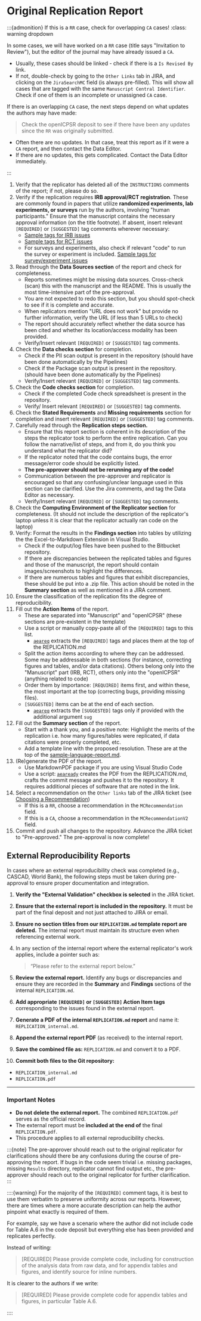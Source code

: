 # Original Replication Report

:::{admonition} If this is a `RR` case, check for overlapping `CA` cases!
:class: warning dropdown

In some cases, we will have worked on a `RR` case (title says "Invitation to Review"), but the editor of the journal may have already issued a `CA`. 

- Usually, these cases should be linked - check if there is a `Is Revised By` link.
- If not, double-check by going to the `Other Links` tab in JIRA, and clicking on the `JiraSearchMC` field (is always pre-filled). This will show all cases that are tagged with the same `Manuscript Central Identifier`. Check if one of them is an incomplete or unassigned `CA` case.

If there is an overlapping `CA` case, the next steps depend on what updates the authors may have made:

> Check the openICPSR deposit to see if there have been any updates since the `RR` was originally submitted. 

- Often there are no updates. In that case, treat this report as if it were a `CA` report, and then contact the Data Editor.
- If there are no updates, this gets complicated. Contact the Data Editor immediately.

:::

1. Verify that the replicator has deleted all of the `INSTRUCTIONS` comments of the report; if not, please do so.
1. Verify if the replication requires **IRB approval/RCT registration**.  These are commonly found in papers that utilize **randomized experiments, lab experiments, or surveys** run by the authors, involving "human participants."  Ensure that the manuscript contains the necessary approval information (on the title footnote). If absent, insert relevant `[REQUIRED]` or `[SUGGESTED]` tag comments wherever necessary:
   - [Sample tags for IRB issues](https://github.com/AEADataEditor/replication-template/blob/master/sample-language-report.md?plain=1#L317)
   - [Sample tags for RCT issues](https://github.com/AEADataEditor/replication-template/blob/master/sample-language-report.md?plain=1#L308)
   - For surveys and experiments, also check if relevant "code" to run the survey or experiment is included. [Sample tags for survey/experiment issues](https://github.com/AEADataEditor/replication-template/blob/master/sample-language-report.md?plain=1#L328)
1. Read through the **Data Sources section** of the report and check for completeness.
   - Reports sometimes might be missing data sources.  Cross-check (scan) this with the manuscript and the README.  This is usually the most time-intensive part of the pre-approval. 
   - You are not expected to redo this section, but you should spot-check to see if it is complete and accurate.
   - When replicators mention "URL does not work" but provide no further information, verify the URL (if less than 5 URLs to check)
   - The report should accurately reflect whether the data source has been cited and whether its location/access modality has been provided. 
   - Verify/Insert relevant `[REQUIRED]` or `[SUGGESTED]` tag comments.
1. Check the **Data checks section** for completion.
   - Check if the PII scan output is present in the repository (should have been done automatically by the Pipelines)
   - Check if the Package scan output is present in the repository. (should have been done automatically by the Pipelines)
   - Verify/Insert relevant `[REQUIRED]` or `[SUGGESTED]` tag comments.
1. Check the **Code checks section** for completion.
   - Check if the completed Code check spreadsheet is present in the repository.
   - Verify/ Insert relevant `[REQUIRED]` or `[SUGGESTED]` tag comments.
1. Check the **Stated Requirements** and **Missing requirements** section for completion and insert relevant `[REQUIRED]` or `[SUGGESTED]` tag comments.
1. Carefully read through the **Replication steps section.**
   - Ensure that this report section is coherent in its description of the steps the replicator took to perform the entire replication. Can you follow the narrative/list of steps, and from it, do you think you understand what the replicator did?
   - If the replicator noted that the code contains bugs, the error message/error code should be explicitly listed.
   - **The pre-approver should not be rerunning any of the code!**
   - Communication between the pre-approver and replicator is encouraged so that any confusing/unclear language used in this section can be clarified. Use the Jira comments, and tag the Data Editor as necessary.
   - Verify/Insert relevant `[REQUIRED]` or `[SUGGESTED]` tag comments.
1. Check the **Computing Environment of the Replicator section** for completeness. (It should not include the description of the replicator's laptop unless it is clear that the replicator actually ran code on the laptop)
1. Verify: Format the results in the **Findings section** into tables by utilizing the the Excel-to-Markdown Extension in Visual Studio.
   - Check if the output/log files have been pushed to the Bitbucket repository.
   - If there are discrepancies between the replicated tables and figures and those of the manuscript, the report should contain images/screenshots to highlight the differences.
   - If there are numerous tables and figures that exhibit discrepancies, these should be put into a .zip file.  This action should be noted in the **Summary section** as well as mentioned in a JIRA comment.
1. Ensure the classification of the replication fits the degree of reproducibility.
1. Fill out the **Action Items** of the report.
   - These are separated into "Manuscript" and "openICPSR" (these sections are pre-existent in the template)
   - Use a script or manually copy-paste all of the `[REQUIRED]` tags to this list.
      - [`aeareq`](https://github.com/AEADataEditor/editor-scripts) extracts the `[REQUIRED]` tags and places them at the top of the REPLICATION.md 
   - Split the action items according to where they can be addressed. Some may be addressable in both sections (for instance, correcting figures and tables, and/or data citations). Others belong only into the "Manuscript" part (IRB, RCT), others only into the "openICPSR" (anything related to code)
   - Order them by importance: `[REQUIRED]` items first, and within these, the most important at the top (correcting bugs, providing missing files).
   - `[SUGGESTED]`  items can be at the end of each section.
      - [`aeareq`](https://github.com/AEADataEditor/editor-scripts) extracts the `[SUGGESTED]`  tags only if provided with the additional argument `sug`
1. Fill out the **Summary section** of the report.
   - Start with a thank you, and a positive note: Highlight the merits of the replication i.e. how many figures/tables were replicated, if data citations were properly completed, etc. 
   - Add a template line with the proposed resolution. These are at the top of the [sample-language-report.md](https://github.com/AEADataEditor/replication-template/blob/master/sample-language-report.md).
1. (Re)generate the PDF of the report.
   - Use MarkdownPDF package if you are using Visual Studio Code
   - Use a script: [`aeaready`](https://github.com/AEADataEditor/editor-scripts) creates the PDF from the REPLICATION.md, crafts the commit message and pushes it to the repository.  It requires additional pieces of software that are noted in the link.
1. Select a recommendation on the `Other links` tab of the JIRA ticket (see [Choosing a Recommendation](choosing-recommendation))
   - If this is a `RR`, choose a recommendation in the `MCRecommendation` field.
   - If this is a `CA`, choose a recommendation in the `MCRecommendationV2` field.
1. Commit and push all changes to the repository.  Advance the JIRA ticket to "Pre-approved."  The pre-approval is now complete!

## External Reproducibility Reports

In cases where an external reproducibility check was completed (e.g., CASCAD, World Bank), the following steps must be taken during pre-approval to ensure proper documentation and integration.

1. **Verify the "External Validation" checkbox is selected** in the JIRA ticket. 

2. **Ensure that the external report is included in the repository.** It must be part of the final deposit and not just attached to JIRA or email.

3. **Ensure no section titles from our `REPLICATION.md` template report are deleted.** The internal report must maintain its structure even when referencing external work.

4. In any section of the internal report where the external replicator's work applies, include a pointer such as:

   > “Please refer to the external report below.”

5. **Review the external report.** Identify any bugs or discrepancies and ensure they are recorded in the **Summary** and **Findings** sections of the internal `REPLICATION.md`.

6. **Add appropriate `[REQUIRED]` or `[SUGGESTED]` Action Item tags** corresponding to the issues found in the external report.

7. **Generate a PDF of the internal `REPLICATION.md` report** and name it: `REPLICATION_internal.md`.

8. **Append the external report PDF** (as received) to the internal report.

9. **Save the combined file as:** `REPLICATION.md` and convert it to a PDF. 

10. **Commit both files to the Git repository:**
 - `REPLICATION_internal.md`
 - `REPLICATION.pdf`
---

### Important Notes

- **Do not delete the external report.** The combined `REPLICATION.pdf` serves as the official record.
- The external report must be **included at the end of** the final `REPLICATION.pdf`.
- This procedure applies to all external reproducibility checks. 


:::{note}
The pre-approver should reach out to the original replicator for clarifications should there be any confusions during the course of pre-approving the report.  If bugs in the code seem trivial i.e. missing packages, missing `Results` directory, replicator cannot find output etc., the pre-approver should reach out to the original replicator for further clarification.
:::

::::{warning}
For the majority of the `[REQUIRED]` comment tags, it is best to use them verbatim to preserve uniformity across our reports.  However, there are times where a more accurate description can help the author pinpoint what exactly is required of them.

For example, say we have a scenario where the author did not include code for Table A.6 in the code deposit but everything else has been provided and replicates perfectly.

Instead of writing:


> [REQUIRED] Please provide complete code, including for construction of the analysis data from raw data, and for appendix tables and figures, and identify source for inline numbers.


It is clearer to the authors if we write:


> [REQUIRED] Please provide complete code for appendix tables and figures, in particular Table A.6.


::::

